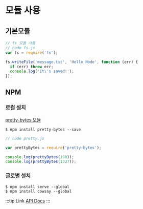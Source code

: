 # 모듈 사용

## 기본모듈
```js
// fs 모듈 사용 
// node fs.js
var fs = require('fs');

fs.writeFile('message.txt', 'Hello Node', function (err) {
  if (err) throw err;
  console.log('It\'s saved!');
});
```

## NPM

### 로컬 설치

[pretty-bytes 모듈](https://github.com/sindresorhus/pretty-bytes)

```
$ npm install pretty-bytes --save 
```

```javascript
// node pretty.js

var prettyBytes = require('pretty-bytes');

console.log(prettyBytes(100));
console.log(prettyBytes(1337));
```

### 글로벌 설치 

```
$ npm install serve --global
$ npm install cowsay --global
```

:::tip Link
[API Docs](https://nodejs.org/en/docs/)
:::